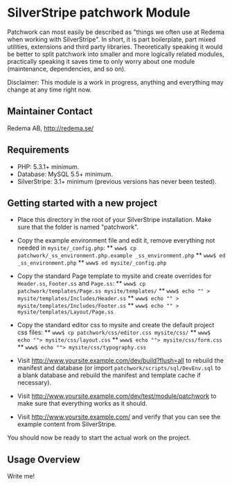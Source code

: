 # SilverStripe patchwork Module

Patchwork can most easily be described as "things we often use at Redema
when working with SilverStripe". In short, it is part boilerplate, part
mixed utilities, extensions and third party libraries. Theoretically
speaking it would be better to split patchwork into smaller and more
logically related modules, practically speaking it saves time to only
worry about one module (maintenance, dependencies, and so on).

Disclaimer: This module is a work in progress, anything and everything may
change at any time right now.

## Maintainer Contact

Redema AB, http://redema.se/

## Requirements

 * PHP: 5.3.1+ minimum.
 * Database: MySQL 5.5+ minimum.
 * SilverStripe: 3.1+ minimum (previous versions has never been tested).

## Getting started with a new project

 * Place this directory in the root of your SilverStripe installation. Make sure
   that the folder is named "patchwork".

 * Copy the example environment file and edit it, remove everything not
   needed in `mysite/_config.php`:
 ** `www$ cp patchwork/_ss_environment.php.example _ss_environment.php`
 ** `www$ ed _ss_environment.php`
 ** `www$ ed mysite/_config.php`

 * Copy the standard Page template to mysite and create overrides for
   `Header.ss`, `Footer.ss` and `Page.ss`:
 ** `www$ cp patchwork/templates/Page.ss mysite/templates/`
 ** `www$ echo "" > mysite/templates/Includes/Header.ss`
 ** `www$ echo "" > mysite/templates/Includes/Footer.ss`
 ** `www$ echo "" > mysite/templates/Layout/Page.ss`

 * Copy the standard editor css to mysite and create the default
   project css files:
 ** `www$ cp patchwork/css/editor.css mysite/css/`
 ** `www$ echo ""> mysite/css/layout.css`
 ** `www$ echo ""> mysite/css/form.css`
 ** `www$ echo ""> mysite/css/typography.css`

 * Visit http://www.yoursite.example.com/dev/build?flush=all to rebuild the
   manifest and database (or import `patchwork/scripts/sql/DevEnv.sql` to
   a blank database and rebuild the manifest and template cache if necessary).

 * Visit http://www.yoursite.example.com/dev/test/module/patchwork to make
   sure that everything works as it should.

 * Visit http://www.yoursite.example.com/ and verify that you can see
   the example content from SilverStripe.

You should now be ready to start the actual work on the project.

## Usage Overview

Write me!
